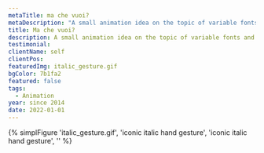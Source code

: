```yaml
---
metaTitle: ma che vuoi?
metaDescription: "A small animation idea on the topic of variable fonts and iconic italic hand gestures"
title: Ma che vuoi?
description: A small animation idea on the topic of variable fonts and iconic italic hand gestures
testimonial: 
clientName: self
clientPos: 
featuredImg: italic_gesture.gif
bgColor: 7b1fa2
featured: false
tags:
  - Animation
year: since 2014
date: 2022-01-01
---
```



{% simplFigure 'italic_gesture.gif', 'iconic italic hand gesture', 'iconic italic hand gesture', '' %}